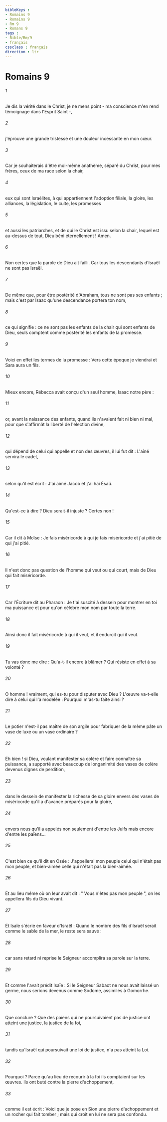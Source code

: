 ```yaml
---
bibleKeys : 
- Romains 9
- Romains 9
- Rm 9
- Romans 9
tags : 
- Bible/Rm/9
- français
cssclass : français
direction : ltr
---
```


# Romains 9

###### 1
Je dis la vérité dans le Christ, je ne mens point - ma conscience m'en rend témoignage dans l'Esprit Saint -, 
###### 2
j'éprouve une grande tristesse et une douleur incessante en mon cœur. 
###### 3
Car je souhaiterais d'être moi-même anathème, séparé du Christ, pour mes frères, ceux de ma race selon la chair, 
###### 4
eux qui sont Israélites, à qui appartiennent l'adoption filiale, la gloire, les alliances, la législation, le culte, les promesses 
###### 5
et aussi les patriarches, et de qui le Christ est issu selon la chair, lequel est au-dessus de tout, Dieu béni éternellement ! Amen. 
###### 6
Non certes que la parole de Dieu ait failli. Car tous les descendants d'Israël ne sont pas Israël. 
###### 7
De même que, pour être postérité d'Abraham, tous ne sont pas ses enfants ; mais c'est par Isaac qu'une descendance portera ton nom, 
###### 8
ce qui signifie : ce ne sont pas les enfants de la chair qui sont enfants de Dieu, seuls comptent comme postérité les enfants de la promesse. 
###### 9
Voici en effet les termes de la promesse : Vers cette époque je viendrai et Sara aura un fils. 
###### 10
Mieux encore, Rébecca avait conçu d'un seul homme, Isaac notre père : 
###### 11
or, avant la naissance des enfants, quand ils n'avaient fait ni bien ni mal, pour que s'affirmât la liberté de l'élection divine, 
###### 12
qui dépend de celui qui appelle et non des œuvres, il lui fut dit : L'aîné servira le cadet, 
###### 13
selon qu'il est écrit : J'ai aimé Jacob et j'ai haï Ésaü. 
###### 14
Qu'est-ce à dire ? Dieu serait-il injuste ? Certes non ! 
###### 15
Car il dit à Moïse : Je fais miséricorde à qui je fais miséricorde et j'ai pitié de qui j'ai pitié. 
###### 16
Il n'est donc pas question de l'homme qui veut ou qui court, mais de Dieu qui fait miséricorde. 
###### 17
Car l'Écriture dit au Pharaon : Je t'ai suscité à dessein pour montrer en toi ma puissance et pour qu'on célèbre mon nom par toute la terre. 
###### 18
Ainsi donc il fait miséricorde à qui il veut, et il endurcit qui il veut. 
###### 19
Tu vas donc me dire : Qu'a-t-il encore à blâmer ? Qui résiste en effet à sa volonté ? 
###### 20
O homme ! vraiment, qui es-tu pour disputer avec Dieu ? L'œuvre va-t-elle dire à celui qui l'a modelée : Pourquoi m'as-tu faite ainsi ? 
###### 21
Le potier n'est-il pas maître de son argile pour fabriquer de la même pâte un vase de luxe ou un vase ordinaire ? 
###### 22
Eh bien ! si Dieu, voulant manifester sa colère et faire connaître sa puissance, a supporté avec beaucoup de longanimité des vases de colère devenus dignes de perdition, 
###### 23
dans le dessein de manifester la richesse de sa gloire envers des vases de miséricorde qu'il a d'avance préparés pour la gloire, 
###### 24
envers nous qu'il a appelés non seulement d'entre les Juifs mais encore d'entre les païens... 
###### 25
C'est bien ce qu'il dit en Osée : J'appellerai mon peuple celui qui n'était pas mon peuple, et bien-aimée celle qui n'était pas la bien-aimée. 
###### 26
Et au lieu même où on leur avait dit : " Vous n'êtes pas mon peuple ", on les appellera fils du Dieu vivant. 
###### 27
Et Isaïe s'écrie en faveur d'Israël : Quand le nombre des fils d'Israël serait comme le sable de la mer, le reste sera sauvé : 
###### 28
car sans retard ni reprise le Seigneur accomplira sa parole sur la terre. 
###### 29
Et comme l'avait prédit Isaïe : Si le Seigneur Sabaot ne nous avait laissé un germe, nous serions devenus comme Sodome, assimilés à Gomorrhe. 
###### 30
Que conclure ? Que des païens qui ne poursuivaient pas de justice ont atteint une justice, la justice de la foi, 
###### 31
tandis qu'Israël qui poursuivait une loi de justice, n'a pas atteint la Loi. 
###### 32
Pourquoi ? Parce qu'au lieu de recourir à la foi ils comptaient sur les œuvres. Ils ont buté contre la pierre d'achoppement, 
###### 33
comme il est écrit : Voici que je pose en Sion une pierre d'achoppement et un rocher qui fait tomber ; mais qui croit en lui ne sera pas confondu. 
